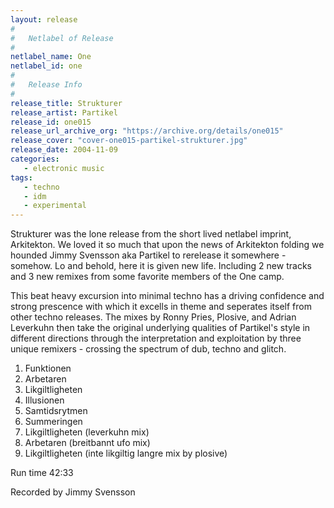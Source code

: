 ```yaml
---
layout: release
#
#   Netlabel of Release
#
netlabel_name: One
netlabel_id: one
#
#   Release Info
#
release_title: Strukturer
release_artist: Partikel
release_id: one015
release_url_archive_org: "https://archive.org/details/one015"
release_cover: "cover-one015-partikel-strukturer.jpg"
release_date: 2004-11-09
categories:
   - electronic music
tags:
   - techno
   - idm
   - experimental
---
```

Strukturer was the lone release from the short lived netlabel imprint, Arkitekton. We loved it so much that upon the news of Arkitekton folding we hounded Jimmy Svensson aka Partikel to rerelease it somewhere - somehow. Lo and behold, here it is given new life. Including 2 new tracks and 3 new remixes from some favorite members of the One camp.

This beat heavy excursion into minimal techno has a driving confidence and strong prescence with which it excells in theme and seperates itself from other techno releases. The mixes by Ronny Pries, Plosive, and Adrian Leverkuhn then take the original underlying qualities of Partikel's style in different directions through the interpretation and exploitation by three unique remixers - crossing the spectrum of dub, techno and glitch.

1. Funktionen
2. Arbetaren
3. Likgiltligheten
4. Illusionen
5. Samtidsrytmen
6. Summeringen
7. Likgiltligheten (leverkuhn mix)
8. Arbetaren (breitbannt ufo mix)
9. Likgiltligheten (inte likgiltig langre mix by plosive)

Run time 42:33

Recorded by Jimmy Svensson
